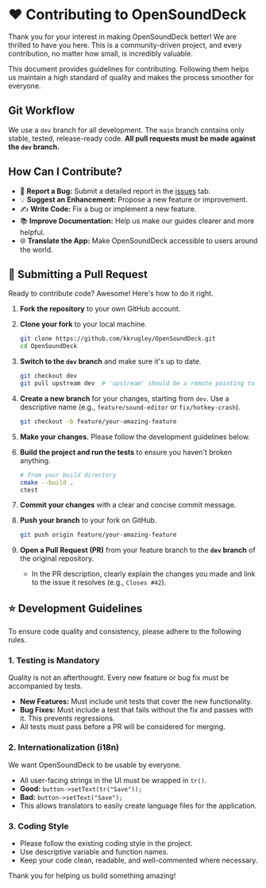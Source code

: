# ❤️ Contributing to OpenSoundDeck

Thank you for your interest in making OpenSoundDeck better! We are thrilled to have you here. This is a community-driven project, and every contribution, no matter how small, is incredibly valuable.

This document provides guidelines for contributing. Following them helps us maintain a high standard of quality and makes the process smoother for everyone.


## Git Workflow

We use a `dev` branch for all development. The `main` branch contains only stable, tested, release-ready code. **All pull requests must be made against the `dev` branch.**

## How Can I Contribute?

*   🐛 **Report a Bug:** Submit a detailed report in the [issues](https://github.com/kkrugley/OpenSoundDeck/issues) tab.
*   💡 **Suggest an Enhancement:** Propose a new feature or improvement.
*   ✍️ **Write Code:** Fix a bug or implement a new feature.
*   📚 **Improve Documentation:** Help us make our guides clearer and more helpful.
*   🌐 **Translate the App:** Make OpenSoundDeck accessible to users around the world.

## 🚀 Submitting a Pull Request

Ready to contribute code? Awesome! Here's how to do it right.

1.  **Fork the repository** to your own GitHub account.

2.  **Clone your fork** to your local machine.
    ```bash
    git clone https://github.com/kkrugley/OpenSoundDeck.git
    cd OpenSoundDeck
    ```

3.  **Switch to the `dev` branch** and make sure it's up to date.
    ```bash
    git checkout dev
    git pull upstream dev  # 'upstream' should be a remote pointing to the main repository
    ```

4.  **Create a new branch** for your changes, starting from `dev`. Use a descriptive name (e.g., `feature/sound-editor` or `fix/hotkey-crash`).
    ```bash
    git checkout -b feature/your-amazing-feature
    ```

5.  **Make your changes.** Please follow the development guidelines below.

6.  **Build the project and run the tests** to ensure you haven't broken anything.
    ```bash
    # from your build directory
    cmake --build .
    ctest
    ```

7.  **Commit your changes** with a clear and concise commit message.

8.  **Push your branch** to your fork on GitHub.
    ```bash
    git push origin feature/your-amazing-feature
    ```

9.  **Open a Pull Request (PR)** from your feature branch to the **`dev` branch** of the original repository.
    *   In the PR description, clearly explain the changes you made and link to the issue it resolves (e.g., `Closes #42`).

## ⭐ Development Guidelines

To ensure code quality and consistency, please adhere to the following rules.

### **1. Testing is Mandatory**
Quality is not an afterthought. Every new feature or bug fix must be accompanied by tests.
*   **New Features:** Must include unit tests that cover the new functionality.
*   **Bug Fixes:** Must include a test that fails without the fix and passes with it. This prevents regressions.
*   All tests must pass before a PR will be considered for merging.

### **2. Internationalization (i18n)**
We want OpenSoundDeck to be usable by everyone.
*   All user-facing strings in the UI must be wrapped in `tr()`.
*   **Good:** `button->setText(tr("Save"));`
*   **Bad:** `button->setText("Save");`
*   This allows translators to easily create language files for the application.

### **3. Coding Style**
*   Please follow the existing coding style in the project.
*   Use descriptive variable and function names.
*   Keep your code clean, readable, and well-commented where necessary.

Thank you for helping us build something amazing!
